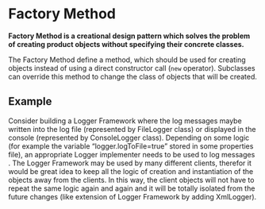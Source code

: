 # Factory Method

**Factory Method is a creational design pattern which solves the problem of creating product objects without specifying their concrete classes.**

The Factory Method define a method, which should be used for creating objects instead of using a direct constructor call (`new` operator). Subclasses can override this method to change the class of objects that will be created.

## Example

Consider building a Logger Framework where the log messages maybe written into the log file (represented by FileLogger class) or displayed in the console (represented by ConsoleLogger class). Depending on some logic (for example the variable “logger.logToFile=true” stored in some properties file), an appropriate Logger implementer needs to be used to log messages . The Logger Framework may be used by many different clients, therefor it would be great idea to keep all the logic of creation and instantiation of the objects away from the clients. In this way, the client objects will not have to repeat the same logic again and again and it will be totally isolated from the future changes (like extension of Logger Framework by adding XmlLogger).